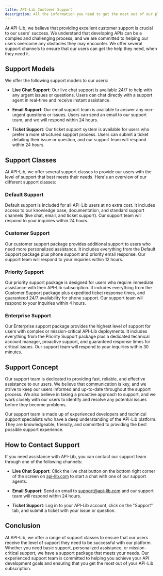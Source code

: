 ```yaml
---
title: API-Lib Customer Support
description: All the information you need to get the most out of our platform and the support options available to you. 
---
```



At API-Lib, we believe that providing excellent customer support is crucial to our users' success. We understand that developing APIs can be a complex and challenging process, and we are committed to helping our users overcome any obstacles they may encounter. We offer several support channels to ensure that our users can get the help they need, when they need it.

## Support Models

We offer the following support models to our users:

- **Live Chat Support**: Our live chat support is available 24/7 to help with any urgent issues or questions. Users can chat directly with a support agent in real-time and receive instant assistance.

- **Email Support**: Our email support team is available to answer any non-urgent questions or issues. Users can send an email to our support team, and we will respond within 24 hours.

- **Ticket Support**: Our ticket support system is available for users who prefer a more structured support process. Users can submit a ticket detailing their issue or question, and our support team will respond within 24 hours.

## Support Classes

At API-Lib, we offer several support classes to provide our users with the level of support that best meets their needs. Here's an overview of our different support classes:

### Default Support

Default support is included for all API-Lib users at no extra cost. It includes access to our knowledge base, documentation, and standard support channels (live chat, email, and ticket support). Our support team will respond to your inquiries within 24 hours.

### Customer Support

Our customer support package provides additional support to users who need more personalized assistance. It includes everything from the Default Support package plus phone support and priority email response. Our support team will respond to your inquiries within 12 hours.

### Priority Support

Our priority support package is designed for users who require immediate assistance with their API-Lib subscription. It includes everything from the Customer Support package plus expedited ticket response times, and guaranteed 24/7 availability for phone support. Our support team will respond to your inquiries within 4 hours.

### Enterprise Support

Our Enterprise support package provides the highest level of support for users with complex or mission-critical API-Lib deployments. It includes everything from the Priority Support package plus a dedicated technical account manager, proactive support, and guaranteed response times for critical issues. Our support team will respond to your inquiries within 30 minutes.

## Support Concept

Our support team is dedicated to providing fast, reliable, and effective assistance to our users. We believe that communication is key, and we strive to keep our users informed and up-to-date throughout the support process. We also believe in taking a proactive approach to support, and we work closely with our users to identify and resolve any potential issues before they become problems.

Our support team is made up of experienced developers and technical support specialists who have a deep understanding of the API-Lib platform. They are knowledgeable, friendly, and committed to providing the best possible support experience.

## How to Contact Support

If you need assistance with API-Lib, you can contact our support team through one of the following channels:

- **Live Chat Support**: Click the live chat button on the bottom right corner of the screen on [api-lib.com](https://api-lib.com) to start a chat with one of our support agents.

- **Email Support**: Send an email to [support@api-lib.com](mailto:support@api-lib.com) and our support team will respond within 24 hours.

- **Ticket Support**: Log in to your API-Lib account, click on the "Support" tab, and submit a ticket with your issue or question.

## Conclusion

At API-Lib, we offer a range of support classes to ensure that our users receive the level of support they need to be successful with our platform. Whether you need basic support, personalized assistance, or mission-critical support, we have a support package that meets your needs. Our experienced support team is committed to helping you achieve your API development goals and ensuring that you get the most out of your API-Lib subscription.